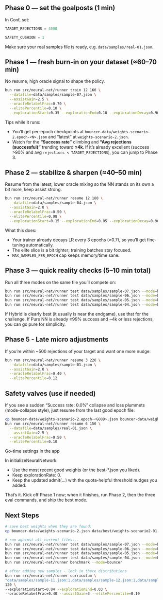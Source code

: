## Phase 0 — set the goalposts (1 min)

In Conf, set:

```ts
TARGET_REJECTIONS = 4000

SAFETY_CUSHION = 1
```

Make sure your real samples file is ready, e.g. `data/samples/real-01.json`.

## Phase 1 — fresh burn-in on your dataset (≈60–70 min)

No resume; high oracle signal to shape the policy.

```bash
bun run src/neural-net/runner train 12 160 \
  --datafile=data/samples/sample-07.json \
  --assistGain=2.5 \
  --oracleRelabelFrac=0.70 \
  --elitePercentile=0.10 \
  --explorationStart=0.35 --explorationEnd=0.10 --explorationDecay=0.90
```

Tips while it runs:

- You’ll get per-epoch checkpoints at `bouncer-data/weights-scenario-2.epoch-<N>.json` and “latest” at `weights-scenario-2.json`.
- Watch for the **“Success rate”** climbing and **“Avg rejections (successful)”** trending toward **≤4k**. If it’s already excellent (success >90% and avg `rejections < TARGET_REJECTIONS`), you can jump to Phase 3.

## Phase 2 — stabilize & sharpen (≈40–50 min)

Resume from the latest; lower oracle mixing so the NN stands on its own a bit more, keep assist strong.

```bash
bun run src/neural-net/runner resume 12 180 \
  --datafile=data/samples/sample-04.json \
  --assistGain=2.0 \
  --oracleRelabelFrac=0.50 \
  --elitePercentile=0.08 \
  --explorationStart=0.15 --explorationEnd=0.05 --explorationDecay=0.90
```

What this does:

- Your trainer already decays LR every 3 epochs (×0.7), so you’ll get fine-tuning automatically.
- The elite slice is a bit tighter; training batches stay focused.
- `MAX_SAMPLES_PER_EPOCH` cap keeps memory/time sane.

## Phase 3 — quick reality checks (5–10 min total)

Run all three modes on the same file you’ll compete on:

```bash
bun run src/neural-net/runner test data/samples/sample-07.json --mode=bouncer
bun run src/neural-net/runner test data/samples/sample-06.json --mode=bouncer
bun run src/neural-net/runner test data/samples/sample-05.json --mode=bouncer
bun run src/neural-net/runner test data/samples/sample-04.json --mode=bouncer
```

If Hybrid is clearly best (it usually is near the endgame), use that for the challenge. If Pure NN is already ≥99% success and ~4k or less rejections, you can go pure for simplicity.

## Phase 5 - Late micro adjustments

If you’re within ~500 rejections of your target and want one more nudge:

```bash
bun run src/neural-net/runner resume 3 220 \
  --datafile=data/samples/sample-01.json \
  --assistGain=2.0 \
  --oracleRelabelFrac=0.40 \
  --elitePercentile=0.12
```

## Safety valves (use if needed)

If you see a sudden “Success rate: 0.0%” collapse and loss plummets (mode-collapse style), just resume from the last good epoch file:

```bash
cp bouncer-data/weights-scenario-2.epoch-<GOOD>.json bouncer-data/weights-scenario-2.json
bun run src/neural-net/runner resume 6 150 \
  --datafile=data/samples/real-01.json \
  --assistGain=2.5 \
  --oracleRelabelFrac=0.50 \
  --elitePercentile=0.10
```

Go-time settings in the app

In initializeNeuralNetwork:

- Use the most recent good weights (or the best-\*.json you liked).
- Keep explorationRate: 0.
- Keep the updated admit(...) with the quota-helpful threshold nudges you added.

That’s it. Kick off Phase 1 now; when it finishes, run Phase 2, then the three eval commands, and ship the best mode.

## Next Steps

```bash
# save best weights when they are found:
cp bouncer-data/weights-scenario-2.json data/best/weights-scenario2-01.json

# run against all current files...
bun run src/neural-net/runner test data/samples/sample-07.json --mode=bouncer
bun run src/neural-net/runner test data/samples/sample-06.json --mode=bouncer
bun run src/neural-net/runner test data/samples/sample-05.json --mode=bouncer
bun run src/neural-net/runner test data/samples/sample-04.json --mode=bouncer
bun run src/neural-net/runner benchmark --mode=bouncer

# after adding new samples - lock in there distributions
bun run src/neural-net/runner curriculum \
"data/samples/sample-11.json:1,data/samples/sample-12.json:1,data/samples/sample-13.json:1,data/samples/sample-14.json:1,data/samples/sample-15.json:1,data/samples/sample-16.json:1" \
120 \
--explorationStart=0.04 --explorationEnd=0.03 \
--oracleRelabelFrac=0.40 --assistGain=3 --elitePercentile=0.10

```
